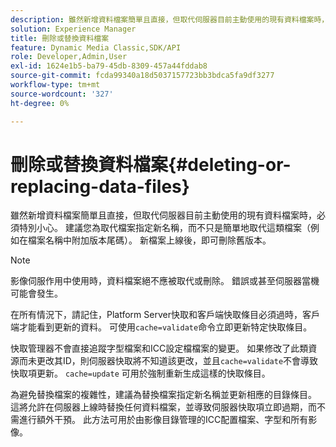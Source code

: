 ```yaml
---
description: 雖然新增資料檔案簡單且直接，但取代伺服器目前主動使用的現有資料檔案時，必須特別小心。 建議您為取代檔案指定新名稱，而不只是簡單地取代這類檔案（例如在檔案名稱中附加版本尾碼）。 新檔案上線後，即可刪除舊版本。
solution: Experience Manager
title: 刪除或替換資料檔案
feature: Dynamic Media Classic,SDK/API
role: Developer,Admin,User
exl-id: 1624e1b5-ba79-45db-8309-457a44fddab8
source-git-commit: fcda99340a18d5037157723bb3bdca5fa9df3277
workflow-type: tm+mt
source-wordcount: '327'
ht-degree: 0%

---
```


# 刪除或替換資料檔案{#deleting-or-replacing-data-files}

雖然新增資料檔案簡單且直接，但取代伺服器目前主動使用的現有資料檔案時，必須特別小心。 建議您為取代檔案指定新名稱，而不只是簡單地取代這類檔案（例如在檔案名稱中附加版本尾碼）。 新檔案上線後，即可刪除舊版本。

>[!NOTE]
>
>影像伺服作用中使用時，資料檔案絕不應被取代或刪除。 錯誤或甚至伺服器當機可能會發生。

在所有情況下，請記住，Platform Server快取和客戶端快取條目必須過時，客戶端才能看到更新的資料。 可使用`cache=validate`命令立即更新特定快取條目。

快取管理器不會直接追蹤字型檔案和ICC設定檔檔案的變更。 如果修改了此類資源而未更改其ID，則伺服器快取將不知道該更改，並且`cache=validate`不會導致快取項更新。 `cache=update` 可用於強制重新生成這樣的快取條目。

為避免替換檔案的複雜性，建議為替換檔案指定新名稱並更新相應的目錄條目。 這將允許在伺服器上線時替換任何資料檔案，並導致伺服器快取項立即過期，而不需進行額外干預。 此方法可用於由影像目錄管理的ICC配置檔案、字型和所有影像。
